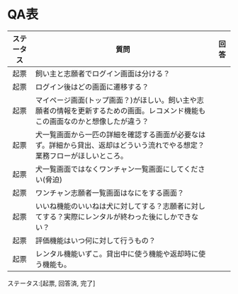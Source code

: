 # QA表

|ステータス|質問|回答|
|:-:|--|--|
|起票|飼い主と志願者でログイン画面は分ける？||
|起票|ログイン後はどの画面に遷移する？||
|起票|マイページ画面(トップ画面？)がほしい。飼い主や志願者の情報を更新するための画面。レコメンド機能もこの画面なのかと想像したが違う？||
|起票|犬一覧画面から一匹の詳細を確認する画面が必要なはず。詳細から貸出、返却はどういう流れでやる想定？業務フローがほしいところ。||
|起票|犬一覧画面ではなくワンチャン一覧画面にしてください(脅迫)||
|起票|ワンチャン志願者一覧画面はなにをする画面？||
|起票|いいね機能のいいねは犬に対してする？志願者に対してする？実際にレンタルが終わった後にしかできない？||
|起票|評価機能はいつ何に対して行うもの？||
|起票|レンタル機能いずこ。貸出中に使う機能や返却時に使う機能も。||

ステータス:[起票, 回答済, 完了]
